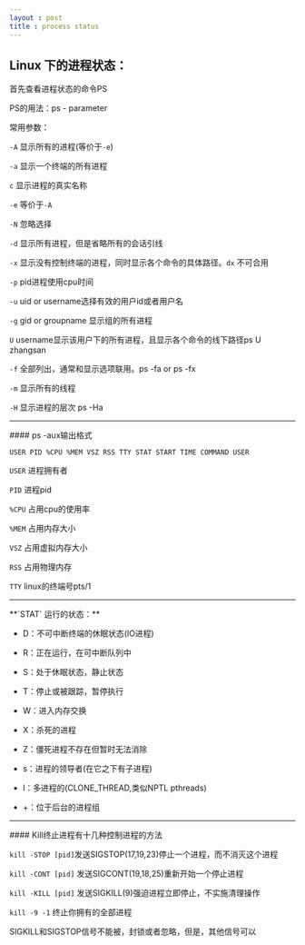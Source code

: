 ```yaml
---
layout : post
title : process status
---
```


## Linux 下的进程状态：

首先查看进程状态的命令PS

PS的用法：ps  -  parameter

常用参数：

`-A` 显示所有的进程(等价于`-e`)

`-a` 显示一个终端的所有进程

`c`   显示进程的真实名称

`-e`  等价于`-A`

`-N`  忽略选择

`-d`  显示所有进程，但是省略所有的会话引线

`-x`  显示没有控制终端的进程，同时显示各个命令的具体路径。`dx`  不可合用

`-p` pid进程使用cpu时间

`-u` uid or username选择有效的用户id或者用户名

`-g` gid or groupname 显示组的所有进程

`U`  username显示该用户下的所有进程，且显示各个命令的线下路径ps U zhangsan

`-f` 全部列出，通常和显示选项联用。ps -fa or ps -fx

`-m` 显示所有的线程

`-H` 显示进程的层次 ps -Ha

<hr>
#### ps -aux输出格式

`USER PID %CPU %MEM VSZ RSS TTY STAT START TIME COMMAND USER`

`USER` 进程拥有者

`PID` 进程pid

`%CPU` 占用cpu的使用率

`%MEM` 占用内存大小

`VSZ` 占用虚拟内存大小

`RSS`  占用物理内存

`TTY` linux的终端号pts/1

<hr>
**`STAT`  运行的状态：**

 - D：不可中断终端的休眠状态(IO进程)

 - R：正在运行，在可中断队列中

 - S：处于休眠状态，静止状态

 - T：停止或被跟踪，暂停执行

 - W：进入内存交换

 - X：杀死的进程

 - Z：僵死进程不存在但暂时无法消除

 - s：进程的领导者(在它之下有子进程)

 - l：多进程的(CLONE_THREAD,类似NPTL pthreads)

 - +：位于后台的进程组

<hr>
#### Kill终止进程有十几种控制进程的方法

`kill -STOP [pid]`发送SIGSTOP(17,19,23)停止一个进程，而不消灭这个进程

`kill -CONT [pid]` 发送SIGCONT(19,18,25)重新开始一个停止进程

`kill -KILL [pid]` 发送SIGKILL(9)强迫进程立即停止，不实施清理操作

`kill -9 -1` 终止你拥有的全部进程

SIGKILL和SIGSTOP信号不能被，封锁或者忽略，但是，其他信号可以


